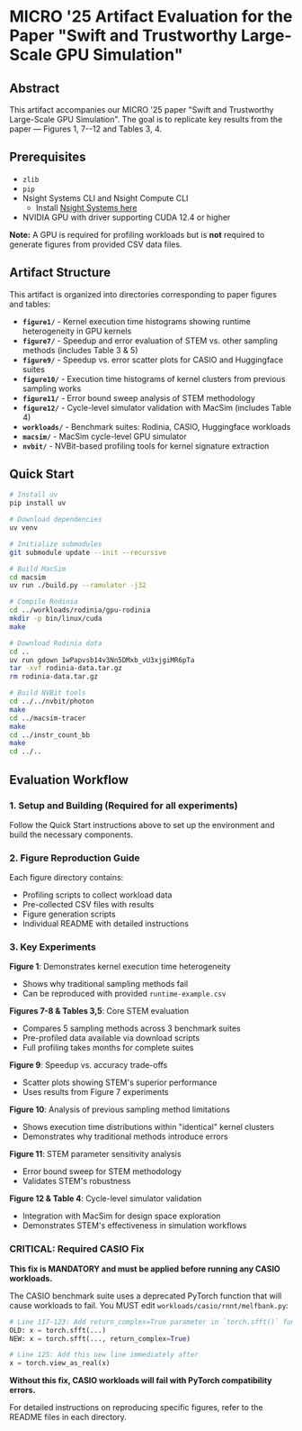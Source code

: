# MICRO '25 Artifact Evaluation for the Paper "Swift and Trustworthy Large-Scale GPU Simulation"

## Abstract

This artifact accompanies our MICRO '25 paper "Swift and Trustworthy Large-Scale GPU Simulation". The goal is to replicate key results from the paper — Figures 1, 7--12 and Tables 3, 4.

## Prerequisites

- `zlib`
- `pip`
- Nsight Systems CLI and Nsight Compute CLI  
  - Install [Nsight Systems here](https://docs.nvidia.com/nsight-systems/InstallationGuide/index.html)
- NVIDIA GPU with driver supporting CUDA 12.4 or higher

**Note:** A GPU is required for profiling workloads but is **not** required to generate figures from provided CSV data files.

## Artifact Structure

This artifact is organized into directories corresponding to paper figures and tables:

- **`figure1/`** - Kernel execution time histograms showing runtime heterogeneity in GPU kernels
- **`figure7/`** - Speedup and error evaluation of STEM vs. other sampling methods (includes Table 3 & 5)
- **`figure9/`** - Speedup vs. error scatter plots for CASIO and Huggingface suites  
- **`figure10/`** - Execution time histograms of kernel clusters from previous sampling works
- **`figure11/`** - Error bound sweep analysis of STEM methodology
- **`figure12/`** - Cycle-level simulator validation with MacSim (includes Table 4)
- **`workloads/`** - Benchmark suites: Rodinia, CASIO, Huggingface workloads
- **`macsim/`** - MacSim cycle-level GPU simulator
- **`nvbit/`** - NVBit-based profiling tools for kernel signature extraction

## Quick Start

```bash
# Install uv
pip install uv

# Download dependencies
uv venv

# Initialize submodules
git submodule update --init --recursive

# Build MacSim
cd macsim
uv run ./build.py --ramulator -j32

# Compile Rodinia
cd ../workloads/rodinia/gpu-rodinia
mkdir -p bin/linux/cuda
make

# Download Rodinia data
cd ..
uv run gdown 1wPapvsb14v3Nn5DMxb_vU3xjgiMR6pTa
tar -xvf rodinia-data.tar.gz
rm rodinia-data.tar.gz

# Build NVBit tools
cd ../../nvbit/photon
make
cd ../macsim-tracer
make
cd ../instr_count_bb
make
cd ../..
``` 

## Evaluation Workflow

### 1. Setup and Building (Required for all experiments)
Follow the Quick Start instructions above to set up the environment and build the necessary components.

### 2. Figure Reproduction Guide

Each figure directory contains:
- Profiling scripts to collect workload data
- Pre-collected CSV files with results 
- Figure generation scripts
- Individual README with detailed instructions

### 3. Key Experiments

**Figure 1**: Demonstrates kernel execution time heterogeneity
- Shows why traditional sampling methods fail
- Can be reproduced with provided `runtime-example.csv`

**Figures 7-8 & Tables 3,5**: Core STEM evaluation
- Compares 5 sampling methods across 3 benchmark suites
- Pre-profiled data available via download scripts
- Full profiling takes months for complete suites

**Figure 9**: Speedup vs. accuracy trade-offs
- Scatter plots showing STEM's superior performance
- Uses results from Figure 7 experiments

**Figure 10**: Analysis of previous sampling method limitations
- Shows execution time distributions within "identical" kernel clusters
- Demonstrates why traditional methods introduce errors

**Figure 11**: STEM parameter sensitivity analysis
- Error bound sweep for STEM methodology
- Validates STEM's robustness

**Figure 12 & Table 4**: Cycle-level simulator validation
- Integration with MacSim for design space exploration
- Demonstrates STEM's effectiveness in simulation workflows

### **CRITICAL: Required CASIO Fix**
**This fix is MANDATORY and must be applied before running any CASIO workloads.**

The CASIO benchmark suite uses a deprecated PyTorch function that will cause workloads to fail. You MUST edit `workloads/casio/rnnt/melfbank.py`:

```python
# Line 117-123: Add return_complex=True parameter in `torch.sfft()` function
OLD: x = torch.sfft(...)  
NEW: x = torch.sfft(..., return_complex=True)

# Line 125: Add this new line immediately after
x = torch.view_as_real(x)
```

**Without this fix, CASIO workloads will fail with PyTorch compatibility errors.**

For detailed instructions on reproducing specific figures, refer to the README files in each directory.
